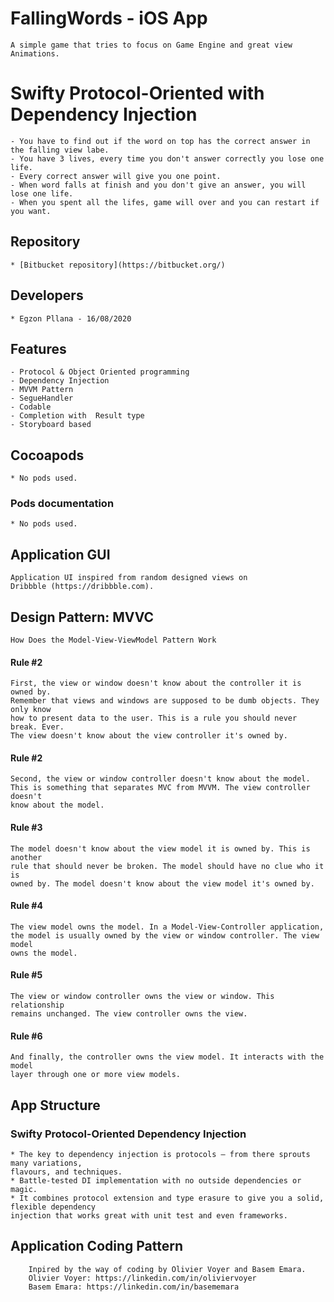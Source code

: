 # FallingWords - iOS App #
    A simple game that tries to focus on Game Engine and great view Animations.
    
# Swifty Protocol-Oriented with Dependency Injection #

    - You have to find out if the word on top has the correct answer in the falling view labe.
    - You have 3 lives, every time you don't answer correctly you lose one life.
    - Every correct answer will give you one point.
    - When word falls at finish and you don't give an answer, you will lose one life.
    - When you spent all the lifes, game will over and you can restart if you want.

## Repository ##

    * [Bitbucket repository](https://bitbucket.org/)

## Developers ##

    * Egzon Pllana - 16/08/2020
    
## Features ##

    - Protocol & Object Oriented programming
    - Dependency Injection
    - MVVM Pattern
    - SegueHandler
    - Codable
    - Completion with  Result type
    - Storyboard based
    
## Cocoapods ##

    * No pods used.

### Pods documentation ###

    * No pods used.

## Application GUI ##

    Application UI inspired from random designed views on
    Dribbble (https://dribbble.com).

## Design Pattern: MVVC ##
    How Does the Model-View-ViewModel Pattern Work
    
#### Rule #2 #### 
    First, the view or window doesn't know about the controller it is owned by.
    Remember that views and windows are supposed to be dumb objects. They only know
    how to present data to the user. This is a rule you should never break. Ever. 
    The view doesn't know about the view controller it's owned by.
    
#### Rule #2 #### 
    Second, the view or window controller doesn't know about the model. 
    This is something that separates MVC from MVVM. The view controller doesn't 
    know about the model.
#### Rule #3 #### 
    The model doesn't know about the view model it is owned by. This is another 
    rule that should never be broken. The model should have no clue who it is 
    owned by. The model doesn't know about the view model it's owned by.
#### Rule #4 #### 
    The view model owns the model. In a Model-View-Controller application, 
    the model is usually owned by the view or window controller. The view model 
    owns the model.
#### Rule #5 #### 
    The view or window controller owns the view or window. This relationship 
    remains unchanged. The view controller owns the view.
#### Rule #6 #### 
    And finally, the controller owns the view model. It interacts with the model 
    layer through one or more view models.

## App Structure ##

### Swifty Protocol-Oriented Dependency Injection ###

    * The key to dependency injection is protocols – from there sprouts many variations,
    flavours, and techniques.
    * Battle-tested DI implementation with no outside dependencies or magic. 
    * It combines protocol extension and type erasure to give you a solid, flexible dependency
    injection that works great with unit test and even frameworks.
        
## Application Coding Pattern ##

        Inpired by the way of coding by Olivier Voyer and Basem Emara.
        Olivier Voyer: https://linkedin.com/in/oliviervoyer
        Basem Emara: https://linkedin.com/in/basememara
        

